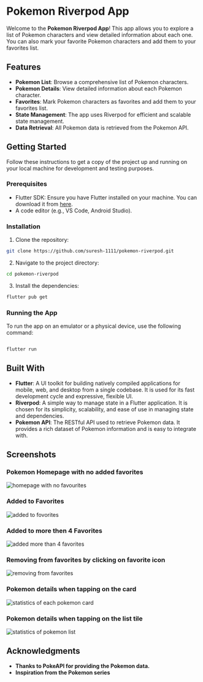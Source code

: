 # Pokemon Riverpod App

Welcome to the **Pokemon Riverpod App**! This app allows you to explore a list of Pokemon characters and view detailed information about each one. You can also mark your favorite Pokemon characters and add them to your favorites list.

## Features

- **Pokemon List**: Browse a comprehensive list of Pokemon characters.
- **Pokemon Details**: View detailed information about each Pokemon character.
- **Favorites**: Mark Pokemon characters as favorites and add them to your favorites list.
- **State Management**: The app uses Riverpod for efficient and scalable state management.
- **Data Retrieval**: All Pokemon data is retrieved from the Pokemon API.

## Getting Started

Follow these instructions to get a copy of the project up and running on your local machine for development and testing purposes.

### Prerequisites

- Flutter SDK: Ensure you have Flutter installed on your machine. You can download it from [here](https://flutter.dev/docs/get-started/install).
- A code editor (e.g., VS Code, Android Studio).

### Installation

1. Clone the repository:

```bash
git clone https://github.com/suresh-1111/pokemon-riverpod.git

```

2. Navigate to the project directory:

```bash
cd pokemon-riverpod
```

3. Install the dependencies:

```bash
flutter pub get
```

### Running the App

To run the app on an emulator or a physical device, use the following command:

```bash

flutter run
```
## Built With

- **Flutter**: A UI toolkit for building natively compiled applications for mobile, web, and desktop from a single codebase. It is used for its fast development cycle and expressive, flexible UI.
- **Riverpod**: A simple way to manage state in a Flutter application. It is chosen for its simplicity, scalability, and ease of use in managing state and dependencies.
- **Pokemon API**: The RESTful API used to retrieve Pokemon data. It provides a rich dataset of Pokemon information and is easy to integrate with.

## Screenshots

### Pokemon Homepage with no added favorites 
![homepage with no favourites](https://github.com/suresh-1111/pokemon-riverpod/assets/120545788/4f41405a-7ca8-4913-afd2-fe6df74fab6d)

### Added to Favorites 
![added to fovorites ](https://github.com/suresh-1111/pokemon-riverpod/assets/120545788/ce74814e-2869-4049-864f-291d443f792d)

### Added to more then 4 Favorites 
![added more than 4 favorites](https://github.com/suresh-1111/pokemon-riverpod/assets/120545788/57762915-b0cd-44df-bfae-d381cc5ba5b2)

### Removing from favorites by clicking on favorite icon
![removing from favorites](https://github.com/suresh-1111/pokemon-riverpod/assets/120545788/f786a475-3d3c-4522-861f-36ceea2fbef4)

### Pokemon details when tapping on the card 
![statistics of each pokemon card](https://github.com/suresh-1111/pokemon-riverpod/assets/120545788/abb08dc8-b582-471d-9787-dec8b62c9b38)

### Pokemon details when tapping on the list tile
![statistics of pokemon list](https://github.com/suresh-1111/pokemon-riverpod/assets/120545788/e951e8f8-2976-428c-b389-ca371d438394)

## Acknowledgments
- **Thanks to PokeAPI for providing the Pokemon data.**
- **Inspiration from the Pokemon series**



